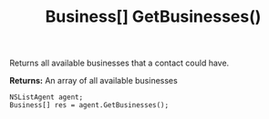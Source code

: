 ﻿---
uid: crmscript_ref_NSListAgent_GetBusinesses
title: Business[] GetBusinesses()
intellisense: NSListAgent.GetBusinesses
keywords: NSListAgent, GetBusinesses
so.topic: reference
---

Returns all available businesses that a contact could have.


**Returns:** An array of all available businesses

```crmscript
NSListAgent agent;
Business[] res = agent.GetBusinesses();
```


